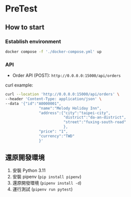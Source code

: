 # PreTest

## How to start

### Establish environment

<!-- - For Linux environment, please set `sysctl -w vm.max_map_count=262144` -->

```sh
docker compose -f './docker-compose.yml' up
```

### API

- Order API (POST): `http://0.0.0.0:15000/api/orders`

curl example:

```sh
curl --location 'http://0.0.0.0:15000/api/orders' \
--header 'Content-Type: application/json' \
--data '{"id":"A0000001",
               "name":"Melody Holiday Inn",
               "address":{"city":"taipei-city",
                          "district":"da-an-district",
                          "street":"fuxing-south-road"
                          },
               "price": "1",
               "currency":"TWD"
               }'
```

## 還原開發環境

1. 安裝 Python 3.11
2. 安裝 pipenv (`pip install pipenv`)
3. 還原開發環境 (`pipenv install -d`)
4. 運行測試 (`pipenv run pytest`)
